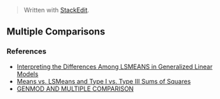 
> Written with [StackEdit](https://stackedit.io/).

## Multiple Comparisons

### References
- [Interpreting the Differences Among LSMEANS in Generalized Linear Models]([https://www.mwsug.org/proceedings/2011/dataviz/MWSUG-2011-DG08.pdf)
- [Means vs. LSMeans and Type I vs. Type III Sums of Squares](https://dnett.public.iastate.edu/S402/wlsmeanssol.pdf)
- [GENMOD AND MULTIPLE COMPARISON](https://communities.sas.com/t5/SAS-Procedures/GENMOD-AND-MULTIPLE-COMPARISON/td-p/294042?nobounce)
<!--stackedit_data:
eyJoaXN0b3J5IjpbOTcxOTY4ODczLDU4ODY1NDgyOSwxNDYxND
YyOTk0XX0=
-->